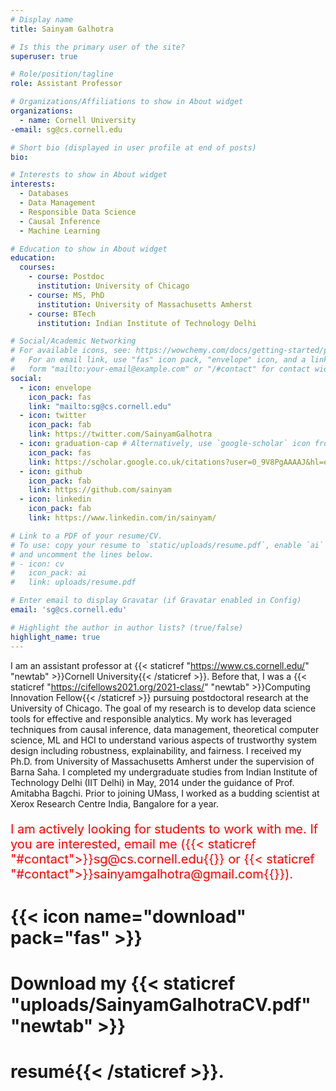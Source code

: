 ```yaml
---
# Display name
title: Sainyam Galhotra

# Is this the primary user of the site?
superuser: true

# Role/position/tagline
role: Assistant Professor

# Organizations/Affiliations to show in About widget
organizations:
  - name: Cornell University
-email: sg@cs.cornell.edu

# Short bio (displayed in user profile at end of posts)
bio: 

# Interests to show in About widget
interests:
  - Databases
  - Data Management
  - Responsible Data Science
  - Causal Inference
  - Machine Learning

# Education to show in About widget
education:
  courses:
    - course: Postdoc
      institution: University of Chicago
    - course: MS, PhD 
      institution: University of Massachusetts Amherst
    - course: BTech
      institution: Indian Institute of Technology Delhi

# Social/Academic Networking
# For available icons, see: https://wowchemy.com/docs/getting-started/page-builder/#icons
#   For an email link, use "fas" icon pack, "envelope" icon, and a link in the
#   form "mailto:your-email@example.com" or "/#contact" for contact widget.
social:
  - icon: envelope
    icon_pack: fas
    link: "mailto:sg@cs.cornell.edu" 
  - icon: twitter
    icon_pack: fab
    link: https://twitter.com/SainyamGalhotra
  - icon: graduation-cap # Alternatively, use `google-scholar` icon from `ai` icon pack
    icon_pack: fas
    link: https://scholar.google.co.uk/citations?user=0_9V8PgAAAAJ&hl=en
  - icon: github
    icon_pack: fab
    link: https://github.com/sainyam
  - icon: linkedin
    icon_pack: fab
    link: https://www.linkedin.com/in/sainyam/

# Link to a PDF of your resume/CV.
# To use: copy your resume to `static/uploads/resume.pdf`, enable `ai` icons in `params.toml`,
# and uncomment the lines below.
# - icon: cv
#   icon_pack: ai
#   link: uploads/resume.pdf

# Enter email to display Gravatar (if Gravatar enabled in Config)
email: 'sg@cs.cornell.edu'

# Highlight the author in author lists? (true/false)
highlight_name: true
---
```


I am an assistant professor at {{< staticref "https://www.cs.cornell.edu/" "newtab" >}}Cornell University{{< /staticref >}}. Before that, I was a {{< staticref "https://cifellows2021.org/2021-class/" "newtab" >}}Computing Innovation Fellow{{< /staticref >}}  pursuing postdoctoral research at the University of Chicago. The goal of my research is to develop data science tools for effective and responsible analytics. My work has leveraged techniques from causal inference, data management, theoretical computer science, ML and HCI to understand various aspects of trustworthy system design including robustness, explainability, and fairness. I received my Ph.D. from University of Massachusetts Amherst under the supervision of Barna Saha. I completed my undergraduate studies from Indian Institute of Technology Delhi (IIT Delhi) in May, 2014 under the guidance of Prof. Amitabha Bagchi. Prior to joining UMass, I worked as a budding scientist at Xerox Research Centre India, Bangalore for a year.

<p style="font-size:20px; color:red; ">
I am actively looking for students to work with me. If you are interested, email me ({{< staticref "#contact">}}sg@cs.cornell.edu{{</staticref>}} or {{< staticref "#contact">}}sainyamgalhotra@gmail.com{{</staticref>}}).
</p>

# {{< icon name="download" pack="fas" >}}
# Download my {{< staticref "uploads/SainyamGalhotraCV.pdf" "newtab" >}}
# resumé{{< /staticref >}}.
